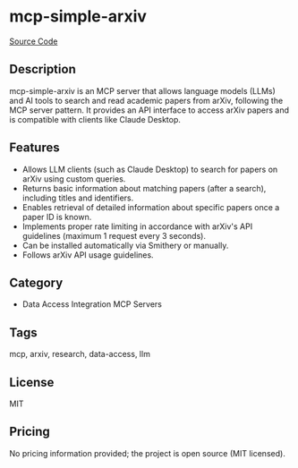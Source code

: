 # mcp-simple-arxiv

[Source Code](https://github.com/andybrandt/mcp-simple-arxiv)

## Description
mcp-simple-arxiv is an MCP server that allows language models (LLMs) and AI tools to search and read academic papers from arXiv, following the MCP server pattern. It provides an API interface to access arXiv papers and is compatible with clients like Claude Desktop.

## Features
- Allows LLM clients (such as Claude Desktop) to search for papers on arXiv using custom queries.
- Returns basic information about matching papers (after a search), including titles and identifiers.
- Enables retrieval of detailed information about specific papers once a paper ID is known.
- Implements proper rate limiting in accordance with arXiv's API guidelines (maximum 1 request every 3 seconds).
- Can be installed automatically via Smithery or manually.
- Follows arXiv API usage guidelines.

## Category
- Data Access Integration MCP Servers

## Tags
mcp, arxiv, research, data-access, llm

## License
MIT

## Pricing
No pricing information provided; the project is open source (MIT licensed).